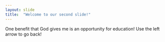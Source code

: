 ```yaml
---
layout: slide
title:  "Welcome to our second slide!"
---
```

One benefit that God gives me is an opportunity for education!
Use the left arrow to go back!

